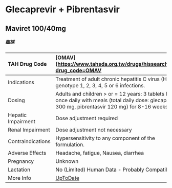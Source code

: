 # Glecaprevir + Pibrentasvir

## Maviret 100/40mg

##### 臨採

| TAH Drug Code      | [OMAV](https://www.tahsda.org.tw/drugs/hissearch.php?drug_code=OMAV                                                                                 |
|:-------------------|:----------------------------------------------------------------------------------------------------------------------------------------------------|
| Indications        | Treatment of adult chronic hepatitis C virus (HCV) genotype 1, 2, 3, 4, 5 or 6 infections.                                                          |
| Dosing             | Adults and children > or = 12 years: 3 tablets PO once daily with meals (total daily dose: glecaprevir 300 mg, pibrentasvir 120 mg) for 8-16 weeks. |
| Hepatic Impairment | Dose adjustment required                                                                                                                            |
| Renal Impairment   | Dose adjustment not necessary                                                                                                                       |
| Contraindications  | Hypersensitivity to any component of the formulation.                                                                                               |
| Adverse Effects    | Headache, fatigue, Nausea, diarrhea                                                                                                                 |
| Pregnancy          | Unknown                                                                                                                                             |
| Lactation          | No (Limited) Human Data - Probably Compatible                                                                                                       |
| More Info          | [UpToDate](https://www.uptodate.com/contents/glecaprevir-and-pibrentasvir-drug-information)                                                         |

